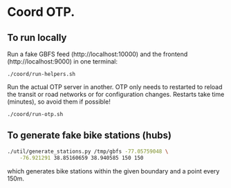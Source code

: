 # Coord OTP.

## To run locally

Run a fake GBFS feed (http://localhost:10000) and the frontend (http://localhost:9000) in one terminal:

`./coord/run-helpers.sh`

Run the actual OTP server in another. OTP only needs to restarted to reload the transit or road
networks or for configuration changes. Restarts take time (minutes), so avoid them if possible!

`./coord/run-otp.sh`

## To generate fake bike stations (hubs)

```bash
./util/generate_stations.py /tmp/gbfs -77.05759048 \
    -76.921291 38.85160659 38.940585 150 150
```
which generates bike stations within the given boundary and a point every 150m.